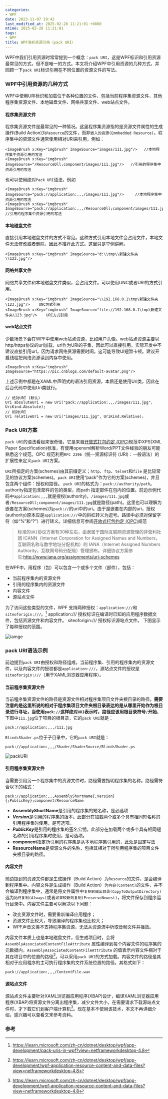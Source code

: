 ```yaml
---
categories:
- WPF
date: 2023-11-07 19:42
last_modified_at: 2025-02-28 11:21:01 +0800
mtime: 2025-02-28 11:21:01
tags:
- WPF
title: WPF浅析资源引用（pack URI）
---
```


WPF中我们引用资源时常常提到一个概念：`pack URI`，这是WPF标识和引用资源最常见的方式，但不是唯一的方式。本文将介绍WPF中引用资源的几种方式，并回顾一下`pack URI`标识引用在不同位置的资源文件的写法。

### WPF中引用资源的几种方式
WPF中使用URI标识和加载位于各种位置的文件，包括当前程序集资源文件、其他程序集资源文件、本地磁盘文件、网络共享文件、web站点文件。
#### 程序集资源文件
程序集资源文件是最常见的一种情况。这里程序集资源指的是资源文件属性的生成操作(Build Action)为`Resource`的文件，而非`嵌入的资源(Emmbedded Resource)`。程序集中的资源文件通常使用相对URI来引用，例如：
```
<ImageBrush x:Key="imgbrush" ImageSource="images/111.jpg"/>   //本地程序集中资源引用的写法
<ImageBrush x:Key="imgbrush" ImageSource="/ResourceDll;component/images/111.jpg"/>   //引用的程序集中资源引用的写法
```
也可以使用绝对`Pack URI`语法，例如
```
<ImageBrush x:Key="imgbrush" ImageSource="pack://application:,,,/images/111.jpg"/>     //本地程序集中资源引用的写法
<ImageBrush x:Key="imgbrush" ImageSource="pack://application:,,,/ResourceDll;component/images/111.jpg"/>   //引用的程序集中资源引用的写法
```


#### 本地磁盘文件
直接引用本地磁盘文件的方式不常见。这种方式引用本地文件会占用文件，本地文件无法修改或者删除，因此不推荐此方式。这里只是举例讲解。
```
<ImageBrush x:Key="imgbrush" ImageSource="d:\\tmp\\新建文件夹\\123.jpg"/> 
```

#### 网络共享文件
网络共享文件和本地磁盘文件类似，会占用文件。可以使用UNC或者URI的方式引用。
```
<ImageBrush x:Key="imgbrush" ImageSource="\\192.168.0.1\tmp\新建文件夹\123.jpg"/>    UNC方式引用
<ImageBrush x:Key="imgbrush" ImageSource="file://192.168.0.1\tmp\新建文件夹\123.jpg"/>    URI方式引用
```

#### web站点文件
少数场景下会在WPF中使用web站点资源，比如用户头像。web站点资源主要以http/https协议的url加载，url作为URI的子集，因此可以直接引用。实际开发中不建议直接引用url，因为请求网络资源需要时间，这可能导致UI短暂卡顿。建议开启线程把网络资源读到内存中使用。
```
<ImageBrush x:Key="imgbrush" ImageSource="https://pic.cnblogs.com/default-avatar.png"/>
```

上述示例中都是在XAML中声明式的语法引用资源，本质还是使用Uri类，因此在后台代码中使用Uri类就行。
```
// 绝对URI (默认)
Uri absoluteUri = new Uri("pack://application:,,,/images/111.jpg", UriKind.Absolute);
// 相对URI
Uri relativeUri = new Uri("images/111.jpg", UriKind.Relative);
```

### Pack URI方案

`pack URI`的语法看起来很奇怪，它是来自[开放式打包约定 (OPC)](https://www.ecma-international.org/publications-and-standards/standards/ecma-376/)规范中XPS(XML Paper Specification)标准，有使用openxml解析Word/PPT文件经验的朋友可能熟悉这个规范。OPC 规范利用`RFC 2396`（统一资源标识符 (URI)：一般语法）的扩展性来定义`pack URI`方案。

`URI`所指定的方案(schemes)由其前缀定义；`http`、`ftp`、`telnet`和`file` 是比较常见的协议方案(schemes)。`pack URI`使用“pack”作为它的方案(schemes)，并且包含两个组件：授权和路径。 `pack URI`的格式为：`pack://authority/path`。authority指定包含部件的包的类型，而path 指定部件在包内的位置。前边示例代码中`application:,,,`就是授权(authority)，`/images/111.jpg`或者`/ResourceDll;component/images/111.jpg`就是路径(path)。这里也可以理解为嵌套在方案(schemes)为`pack://`的uri中的uri。由于是嵌套在内部的uri，授权(authority)原本应是`application:///`中的斜杠转义为逗号。路径中必须对保留字符（如“%”和“?”）进行转义。详细信息可参阅[开放式打包约定 (OPC)](https://www.ecma-international.org/publications-and-standards/standards/ecma-376/)规范

> 标准的`URI`协议方案有30种左右，由隶属于国际互联网资源管理的非营利社团 ICANN（Internet Corporation for Assigned Names and Numbers，互联网名称与数字地址分配机构）的 IANA（Internet Assigned Numbers Authority，互联网号码分配局）管理颁布。详细协议方案参见:http://www.iana.org/assignments/uri-schemes

在WPF中，用程序（包）可以包含一个或多个文件（部件），包括：
* 当前程序集内的资源文件
* 引用的程序集内的资源文件
* 内容文件
* 源站点文件

为了访问这些类型的文件，WPF 支持两种授权：`application:///`和`siteoforigin:///`。[^1] application:/// 授权标识在编译时已知的应用程序数据文件，包括资源文件和内容文件。 siteoforigin:/// 授权标识源站点文件。 下图显示了每种授权的范围。

![iamge](https://learn.microsoft.com/zh-cn/dotnet/desktop/wpf/app-development/media/pack-uris-in-wpf/wpf-pack-uri-scheme.png?view=netframeworkdesktop-4.8)

### pack URI语法示例
前边提到`pack URI`由授权和路径组成，当前程序集、引用的程序集内的资源文件，以及内容文件的授权都是`application:///`，源站点文件的授权是`siteoforigin:///`（用于XAML浏览器应用程序）。

#### 当前程序集资源文件
当前程序集资源文件的路径是资源文件相对程序集项目文件夹根目录的路径。**需要注意的是这里所说的相对于程序集项目文件夹根目录表达的是从哪里开始作为根目录进行寻址，当使用`pack://`这样绝对`URI`表示时，路径应该用根目录符号`/`开始**。下图中`111.jpg`位于项目的根目录，它的`pack URI`就是：
```
pack://application:,,,/111.jpg
```
`BlindsShader.ps`位于子目录中，它的`pack URI`就是：
```
pack://application:,,,/Shader/ShaderSource/BlindsShader.ps
```
![packURI](https://eb19df4.webp.li/2025/02/packURI.jpg)

#### 引用程序集资源文件
当需要引用另一个程序集中的资源文件时，路径需要指明程序集的名称。路径需符合以下的格式：
```
pack://application:,,,AssemblyShortName{;Version}{;PublicKey};component/ResourceName
```
* **AssemblyShortName**是引用的程序集的短名称，是必选项
* ***Version***是引用的程序集的版本。此部分在加载两个或多个具有相同短名称的引用程序集时使用，是可选项。
* ***PublicKey***是引用的程序集的签名公钥。此部分在加载两个或多个具有相同短名称的引用程序集时使用，是可选项。
* **component**指定所引用的程序集是从本地程序集引用的，此处是固定写法
* **ResourceName**是资源文件的名称，包括其相对于所引用程序集的项目文件夹根目录的路径。

#### 内容文件
前边提到的资源文件都是生成操作（Build Action）为`Resource`的文件，是会编译到程序集中。内容文件是生成操作（Build Action）为`内容(Content)`的文件，并不会编译到程序集中，通常是将文件属性中`复制到输出目录(CopyToOutputDirectory)`选为`始终复制(Always)`或者`如果较新则复制(PreserveNewest)`，将文件保存到程序运行目录中。内容文件主要可以解决以下问题：
* 改变资源文件时，需要重新编译应用程序；
* 资源文件比较大，导致编译的程序集也比较大；
* WPF声音文类不支持程序集资源，无法从资源流中析取音频文件并播放。

内容文件本质上也是本地磁盘文件，但生成项目时，会将` AssemblyAssociatedContentFileAttribute` 属性编译到每个内容文件的程序集的元数据内，`AssemblyAssociatedContentFileAttribute` 的值表示内容文件相对于其在项目中的位置的路径[^2]，可以采用`pack URI`的方式加载。内容文件的路径是其相对于应用程序的主可执行程序集的文件系统位置的路径。其格式如下：
```
pack://application:,,,/ContentFile.wav
```

#### 源站点文件
源站点文件主要针对XAML浏览器应用程序(XBAP)设计，编译XAML浏览器应用程序(XBAP)将资源文件分离出程序集，减少文件大小，在需要请求下载源站点文件时，才下载它们到客户端计算机[^2]。现在基本不使用该技术，本文不再详细介绍，感兴趣可以查看文末参考资料。

### 参考
[^1]: https://learn.microsoft.com/zh-cn/dotnet/desktop/wpf/app-development/pack-uris-in-wpf?view=netframeworkdesktop-4.8
[^2]: https://learn.microsoft.com/zh-cn/dotnet/desktop/wpf/app-development/wpf-application-resource-content-and-data-files?view=netframeworkdesktop-4.8